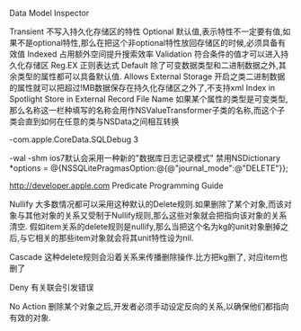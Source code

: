 Data Model Inspector

Transient 不写入持久化存储区的特性
Optional 默认值,表示特性不一定要有值,如果不是optional特性,那么在把这个非optional特性放回存储区的时候,必须具备有效值
Indexed 占用额外空间提升搜索效率
Validation 符合条件的值才可以进入持久化存储区
Reg.EX 正则表达式
Default 除了可变数据类型和二进制数据之外,其余类型的属性都可以具备默认值.
Allows External Storage 开启之类二进制数据的属性就可以把超过!MB数据保存在持久化存储区之外了,不支持xml
Index in Spotlight 
Store in External Record File 
Name 如果某个属性的类型是可变类型,那么名称这一栏种填写的名称会用作NSValueTransformer子类的名称,而这个子类会直到如何在任意的类与NSData之间相互转换

-com.apple.CoreData.SQLDebug 3


-wal -shm ios7默认会采用一种新的"数据库日志记录模式"
禁用NSDictionary *options = @{NSSQLitePragmasOption:@{@"journal_mode":@"DELETE"}};


http://developer.apple.com Predicate Programming Guide




Nullify 大多数情况都可以采用这种默认的Delete规则.如果删除了某个对象,而该对象与其他对象的关系又受制于Nullify规则,那么这些对象就会把指向该对象的关系清空.
假如item关系的delete规则是nullify,那么当把这个名为kg的unit对象删掉之后,与它相关的那些item对象就会将其unit特性设为nil.

Cascade 这种delete规则会沿着关系来传播删除操作.比方把kg删了, 对应item也删了

Deny 有关联会引发错误

No Action 删除某个对象之后,开发者必须手动设定反向的关系,以确保他们都指向有效的对象.
